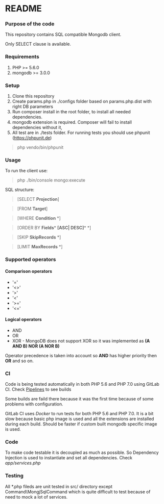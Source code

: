 # README #

### Purpose of the code ###

This repository contains SQL compatible Mongodb client.

Only SELECT clause is available.

### Requirements ###

1. PHP >= 5.6.0
2. mongodb >= 3.0.0

### Setup ###

1. Clone this repository
2. Create params.php in ./configs folder based on params.php.dist with right DB parameters
4. Run composer install in the root folder, to install all needed dependencies.
5. mongodb extension is required. Composer will fail to install dependencies without it,
6. All test are in ./tests folder. For running tests you should use phpunit (https://phpunit.de)
> php vendo/bin/phpunit

### Usage ###

To run the client use:
> php ./bin/console mongo:execute

SQL structure:
> [SELECT **Projection**]

> [FROM **Target**]

> [WHERE **Condition** *]

> [ORDER BY **Fields*** **[ASC| DESC]*** *]

> [SKIP **SkipRecords** *]

> [LIMIT **MaxRecords** *]

### Supported operators ###

#### Comparison operators ####

* '='
* '<>'
* '>'
* '<'
* '>='
* '<='

#### Logical operators ####

* AND
* OR
* XOR - MongoDB does not support XOR so it was implemented as **(A AND B) NOR (A NOR B)**

Operator precedence is taken into account so **AND** has higher priority then **OR** and so on.

### CI ###

Code is being tested automatically in both PHP 5.6 and PHP 7.0 using GitLab CI. Check [Pipelines](https://git.zophiatech.com/ozanichkovsky/mongodb-sql-syntax-cli/pipelines) to see builds

Some builds are faild there because it was the first time because of some problems with configuration.

GitLab CI uses *Docker* to run tests for both PHP 5.6 and PHP 7.0. It is a bit slow because basic php image is used and all the
extensions are installed during each build. Should be faster if custom built mongodb specific image is used.

### Code ###

To make code testable it is decoupled as much as possible. So Dependency Injection is used to instantiate and set all dependencies. Check *app/services.php*

### Testing ###

All *.php fileds are unit tested in src/ directory except Command\MongjSqlCommand which is quite difficult to test because of need to mock a lot of services.